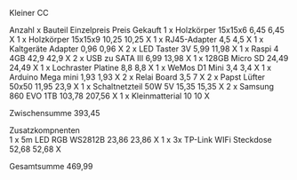 Kleiner CC

Anzahl	x	Bauteil	Einzelpreis	Preis	Gekauft
1	x	Holzkörper 15x15x6	6,45	6,45	X
1	x	Holzkörper 15x15x9	10,25	10,25	X
1	x	RJ45-Adapter	4,5	4,5	X
1	x	Kaltgeräte Adapter	0,96	0,96	X
2	x	LED Taster 3V	5,99	11,98	X
1	x	Raspi 4 4GB	42,9	42,9	X
2	x	USB zu SATA III	6,99	13,98	X
1	x	128GB Micro SD	24,49	24,49	X
1	x	Lochraster Platine	8,8	8,8	X
1	x	WeMos D1 Mini	3,4	3,4	X
1	x	Arduino Mega mini	1,93	1,93	X
2	x	Relai Board	3,5	7	X
2	x	Papst Lüfter 50x50	11,95	23,9	X
1	x	Schaltnetzteil 50W 5V	15,35	15,35	X
2	x	Samsung 860 EVO 1TB	103,78	207,56	X
1	x	Kleinmatterial	10	10	X
					
Zwischensumme				393,45	
					
					
Zusatzkompnenten					
1	x	5m LED RGB WS2812B	23,86	23,86	X
1	x	3x TP-Link WIFi Steckdose	52,68	52,68	X
					
Gesamtsumme				469,99	
